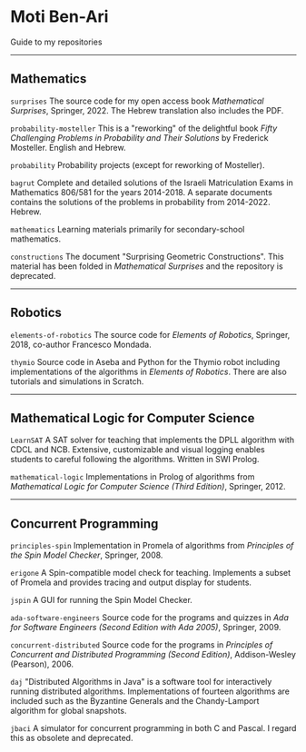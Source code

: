 ﻿# Moti Ben-Ari

Guide to my repositories

---

## Mathematics

`surprises` The source code for my open access book *Mathematical Surprises*, Springer, 2022. The Hebrew translation also includes the PDF.

`probability-mosteller` This is a "reworking" of the delightful book *Fifty Challenging Problems in Probability and Their Solutions* by Frederick Mosteller. English and Hebrew.

`probability` Probability projects (except for reworking of Mosteller).

`bagrut` Complete and detailed solutions of the Israeli Matriculation Exams in Mathematics 806/581 for the years 2014-2018. A separate documents contains the solutions of the problems in probability from 2014-2022. Hebrew.

`mathematics` Learning materials primarily for secondary-school mathematics.

`constructions` The document "Surprising Geometric Constructions". This material has been folded in *Mathematical Surprises* and the repository is deprecated.

---

## Robotics

`elements-of-robotics` The source code for *Elements of Robotics*, Springer, 2018, co-author Francesco Mondada.

`thymio` Source code in Aseba and Python for the Thymio robot including implementations of the algorithms in *Elements of Robotics*. There are also tutorials and simulations in Scratch.

---

## Mathematical Logic for Computer Science

`LearnSAT` A SAT solver for teaching that implements the DPLL algorithm with CDCL and NCB. Extensive, customizable and visual logging enables students to careful following the algorithms. Written in SWI Prolog.

`mathematical-logic` Implementations in Prolog of algorithms from *Mathematical Logic for Computer Science (Third Edition)*, Springer, 2012.

---

## Concurrent Programming

`principles-spin` Implementation in Promela of algorithms from *Principles of the Spin Model Checker*, Springer, 2008.

`erigone` A Spin-compatible model check for teaching. Implements a subset of Promela and provides tracing and output display for students.

`jspin` A GUI for running the Spin Model Checker.

`ada-software-engineers` Source code for the programs and quizzes in *Ada for Software Engineers (Second Edition with Ada 2005)*, Springer, 2009.
   
`concurrent-distributed` Source code for the programs in *Principles of Concurrent and Distributed Programming (Second Edition)*, Addison-Wesley (Pearson), 2006. 

`daj` "Distributed Algorithms in Java" is a software tool for interactively running distributed algorithms. Implementations of fourteen algorithms are included such as the Byzantine Generals and the Chandy-Lamport algorithm for global snapshots.

`jbaci` A simulator for concurrent programming in both C and Pascal. I regard this as obsolete and deprecated.

